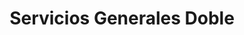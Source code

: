 ---
title: "Servicios Generales Doble"
url: /huarmey/servicios-generales-doble/
shop: Autowerkstatt
---